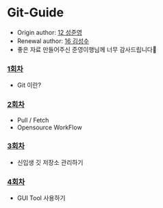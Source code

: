 # Git-Guide
- Origin author: [12 성준영](https://github.com/sungjunyoung)
- Renewal author: [16 김성수](https://github.com/korkeep)
- 좋은 자료 만들어주신 준영이행님께 너무 감사드립니다🙏

### [1회차](https://github.com/TG-WinG/Git-Guide/tree/master/git-guide/Step1)
- Git 이란?
### [2회차](https://github.com/TG-WinG/Git-Guide/tree/master/git-guide/Step2)
- Pull / Fetch
- Opensource WorkFlow
### [3회차](https://github.com/TG-WinG/Git-Guide/tree/master/git-guide/Step3)
- 신입생 깃 저장소 관리하기
### [4회차](https://github.com/TG-WinG/Git-Guide/tree/master/git-guide/Step4)
- GUI Tool 사용하기